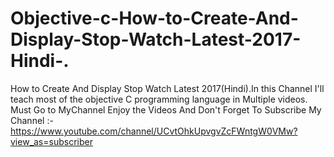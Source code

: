 # Objective-c-How-to-Create-And-Display-Stop-Watch-Latest-2017-Hindi-.
 How to Create And Display Stop Watch Latest 2017(Hindi).In this Channel I'll teach most of the objective C programming language in Multiple videos. Must Go to MyChannel Enjoy the Videos And Don't Forget To Subscribe My Channel :-https://www.youtube.com/channel/UCvtOhkUpvgvZcFWntgW0VMw?view_as=subscriber
